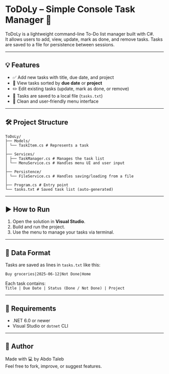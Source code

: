 # ToDoLy – Simple Console Task Manager 📝

ToDoLy is a lightweight command-line To-Do list manager built with C#.  
It allows users to add, view, update, mark as done, and remove tasks. Tasks are saved to a file for persistence between sessions.

---

## 💡 Features

- ✅ Add new tasks with title, due date, and project
- 📅 View tasks sorted by **due date** or **project**
- ✏️ Edit existing tasks (update, mark as done, or remove)
- 💾 Tasks are saved to a local file (`tasks.txt`)
- 🧠 Clean and user-friendly menu interface

---

## 🛠 Project Structure


  ```
ToDoLy/
├── Models/
│ └── TaskItem.cs # Represents a task
│
├── Services/
│ ├── TaskManager.cs # Manages the task list
│ └── MenuService.cs # Handles menu UI and user input
│
├── Persistence/
│ └── FileService.cs # Handles saving/loading from a file
│
├── Program.cs # Entry point
└── tasks.txt # Saved task list (auto-generated) 
  ```


---

## ▶️ How to Run

1. Open the solution in **Visual Studio**.
2. Build and run the project.
3. Use the menu to manage your tasks via terminal.

---

## 💾 Data Format

Tasks are saved as lines in `tasks.txt` like this:
```
Buy groceries|2025-06-12|Not Done|Home
```

Each task contains:  
```Title | Due Date | Status (Done / Not Done) | Project```

---

## 📌 Requirements

- .NET 6.0 or newer
- Visual Studio or `dotnet` CLI

---

## 🙋 Author

Made with 💻 by Abdo Taleb  
Feel free to fork, improve, or suggest features.


